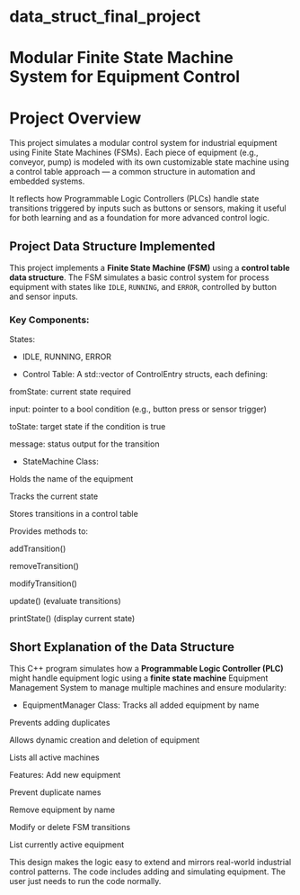 # data_struct_final_project
# Modular Finite State Machine System for Equipment Control
# Project Overview
This project simulates a modular control system for industrial equipment using Finite State Machines (FSMs). Each piece of equipment (e.g., conveyor, pump) is modeled with its own customizable state machine using a control table approach — a common structure in automation and embedded systems.

It reflects how Programmable Logic Controllers (PLCs) handle state transitions triggered by inputs such as buttons or sensors, making it useful for both learning and as a foundation for more advanced control logic.

##  Project Data Structure Implemented

This project implements a **Finite State Machine (FSM)** using a **control table data structure**. The FSM simulates a basic control system for process equipment with states like `IDLE`, `RUNNING`, and `ERROR`, controlled by button and sensor inputs.

### Key Components:
States:

- IDLE, RUNNING, ERROR

- Control Table:
A std::vector of ControlEntry structs, each defining:

 fromState: current state required

input: pointer to a bool condition (e.g., button press or sensor trigger)

toState: target state if the condition is true

message: status output for the transition

- StateMachine Class:

Holds the name of the equipment

Tracks the current state

Stores transitions in a control table

Provides methods to:

  addTransition()

  removeTransition()

  modifyTransition()

  update() (evaluate transitions)

  printState() (display current state)




## Short Explanation of the Data Structure

This C++ program simulates how a **Programmable Logic Controller (PLC)** might handle equipment logic using a **finite state machine** Equipment Management System
to manage multiple machines and ensure modularity:

- EquipmentManager Class:
Tracks all added equipment by name

Prevents adding duplicates

Allows dynamic creation and deletion of equipment

Lists all active machines

Features:
 Add new equipment

 Prevent duplicate names

 Remove equipment by name

 Modify or delete FSM transitions

 List currently active equipment

This design makes the logic easy to extend and mirrors real-world industrial control patterns.
The code includes adding and simulating equipment. The user just needs to run the code normally.
